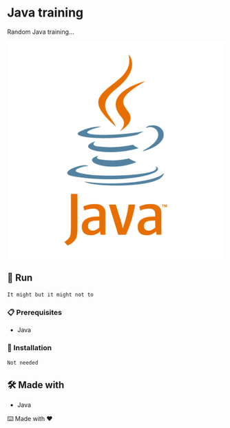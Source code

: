# Java training

Random Java training...

![](https://github.com/mateusbaleta/javaTraining/blob/main/img/java.png?raw=true)

## 🚀 Run

 ```
It might but it might not to
 ```
### 📋 Prerequisites

- Java

### 🔧 Installation
```
Not needed
```

## 🛠️ Made with

- Java


⌨️ Made with ❤
